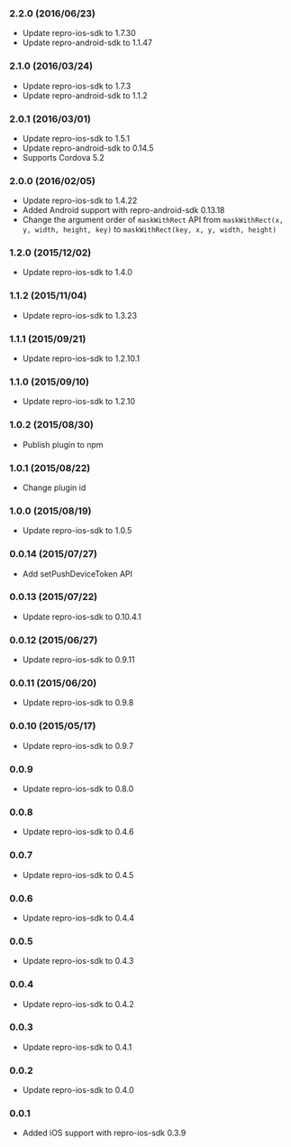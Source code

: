 ### 2.2.0 (2016/06/23)

- Update repro-ios-sdk to 1.7.30
- Update repro-android-sdk to 1.1.47

### 2.1.0 (2016/03/24)

- Update repro-ios-sdk to 1.7.3
- Update repro-android-sdk to 1.1.2

### 2.0.1 (2016/03/01)

- Update repro-ios-sdk to 1.5.1
- Update repro-android-sdk to 0.14.5
- Supports Cordova 5.2

### 2.0.0 (2016/02/05)

- Update repro-ios-sdk to 1.4.22
- Added Android support with repro-android-sdk 0.13.18
- Change the argument order of `maskWithRect` API from `maskWithRect(x, y, width, height, key)` to `maskWithRect(key, x, y, width, height)`

### 1.2.0 (2015/12/02)

- Update repro-ios-sdk to 1.4.0

### 1.1.2 (2015/11/04)

- Update repro-ios-sdk to 1.3.23

### 1.1.1 (2015/09/21)

- Update repro-ios-sdk to 1.2.10.1

### 1.1.0 (2015/09/10)

- Update repro-ios-sdk to 1.2.10

### 1.0.2 (2015/08/30)

- Publish plugin to npm

### 1.0.1 (2015/08/22)

- Change plugin id

### 1.0.0 (2015/08/19)

- Update repro-ios-sdk to 1.0.5

### 0.0.14 (2015/07/27)

- Add setPushDeviceToken API

### 0.0.13 (2015/07/22)

- Update repro-ios-sdk to 0.10.4.1

### 0.0.12 (2015/06/27)

- Update repro-ios-sdk to 0.9.11

### 0.0.11 (2015/06/20)

- Update repro-ios-sdk to 0.9.8

### 0.0.10 (2015/05/17)

- Update repro-ios-sdk to 0.9.7

### 0.0.9

- Update repro-ios-sdk to 0.8.0

### 0.0.8

- Update repro-ios-sdk to 0.4.6

### 0.0.7

- Update repro-ios-sdk to 0.4.5

### 0.0.6

- Update repro-ios-sdk to 0.4.4

### 0.0.5

- Update repro-ios-sdk to 0.4.3

### 0.0.4

- Update repro-ios-sdk to 0.4.2

### 0.0.3

- Update repro-ios-sdk to 0.4.1

### 0.0.2

- Update repro-ios-sdk to 0.4.0

### 0.0.1

- Added iOS support with repro-ios-sdk 0.3.9
